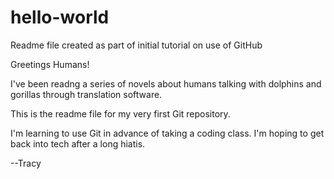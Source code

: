 # hello-world

Readme file created as part of initial tutorial on use of GitHub

Greetings Humans!

I've been readng a series of novels about humans talking with dolphins and gorillas through translation software. 

This is the readme file for my very first Git repository.

I'm learning to use Git in advance of taking a coding class. I'm hoping to get back into tech after a long hiatis.

--Tracy

